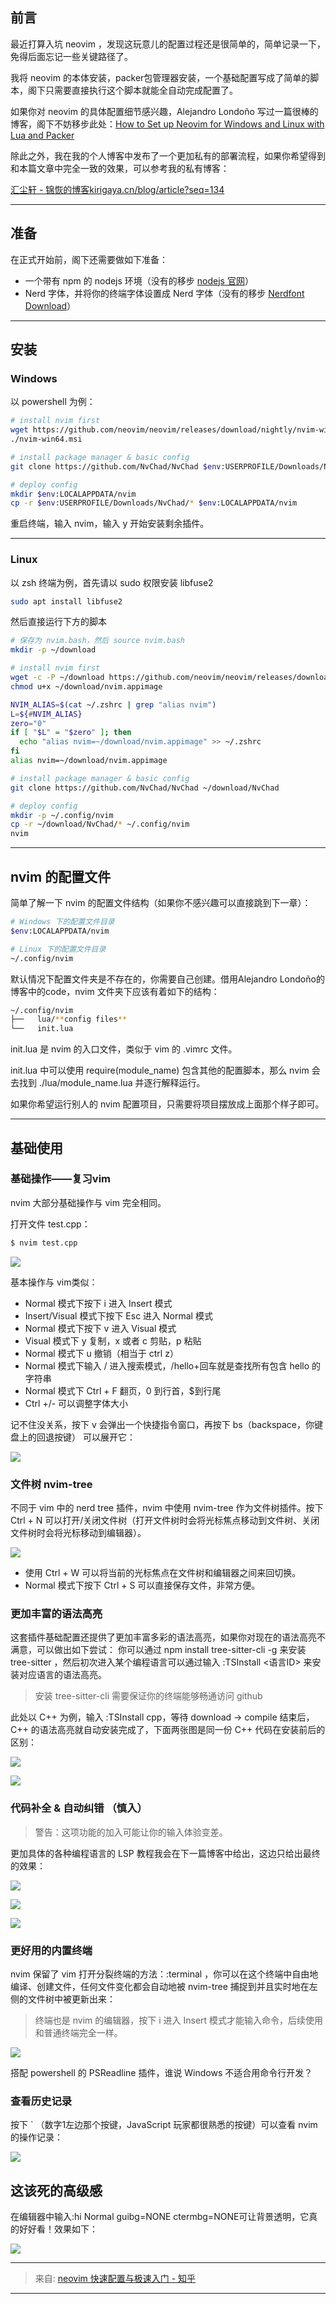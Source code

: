 ## 前言
最近打算入坑 neovim ，发现这玩意儿的配置过程还是很简单的，简单记录一下，免得后面忘记一些关键路径了。

我将 neovim 的本体安装，packer包管理器安装，一个基础配置写成了简单的脚本，阁下只需要直接执行这个脚本就能全自动完成配置了。

如果你对 neovim 的具体配置细节感兴趣，Alejandro Londoño 写过一篇很棒的博客，阁下不妨移步此处：[How to Set up Neovim for Windows and Linux with Lua and Packer](https://link.zhihu.com/?target=https%3A//dev.to/slydragonn/how-to-set-up-neovim-for-windows-and-linux-with-lua-and-packer-2391)

除此之外，我在我的个人博客中发布了一个更加私有的部署流程，如果你希望得到和本篇文章中完全一致的效果，可以参考我的私有博客：

[汇尘轩 - 锦恢的博客kirigaya.cn/blog/article?seq=134](https://link.zhihu.com/?target=https%3A//kirigaya.cn/blog/article%3Fseq%3D134)

---

## 准备
在正式开始前，阁下还需要做如下准备：

+ 一个带有 npm 的 nodejs 环境（没有的移步 [nodejs 官网](https://link.zhihu.com/?target=https%3A//nodejs.org/en/download)）
+ Nerd 字体，并将你的终端字体设置成 Nerd 字体（没有的移步 [Nerdfont Download](https://link.zhihu.com/?target=https%3A//www.nerdfonts.com/font-downloads)）

---

## 安装
### Windows
以 powershell 为例：

```bash
# install nvim first
wget https://github.com/neovim/neovim/releases/download/nightly/nvim-win64.msi -O nvim-win64.msi
./nvim-win64.msi

# install package manager & basic config
git clone https://github.com/NvChad/NvChad $env:USERPROFILE/Downloads/NvChad

# deploy config
mkdir $env:LOCALAPPDATA/nvim
cp -r $env:USERPROFILE/Downloads/NvChad/* $env:LOCALAPPDATA/nvim
```

重启终端，输入 nvim，输入 y 开始安装剩余插件。

---

### Linux
以 zsh 终端为例，首先请以 sudo 权限安装 libfuse2

```bash
sudo apt install libfuse2
```

然后直接运行下方的脚本

```bash
# 保存为 nvim.bash，然后 source nvim.bash
mkdir -p ~/download

# install nvim first
wget -c -P ~/download https://github.com/neovim/neovim/releases/download/nightly/nvim.appimage
chmod u+x ~/download/nvim.appimage

NVIM_ALIAS=$(cat ~/.zshrc | grep "alias nvim")
L=${#NVIM_ALIAS}
zero="0"
if [ "$L" = "$zero" ]; then
  echo "alias nvim=~/download/nvim.appimage" >> ~/.zshrc
fi
alias nvim=~/download/nvim.appimage

# install package manager & basic config
git clone https://github.com/NvChad/NvChad ~/download/NvChad

# deploy config
mkdir -p ~/.config/nvim
cp -r ~/download/NvChad/* ~/.config/nvim
nvim
```

---

## nvim 的配置文件
简单了解一下 nvim 的配置文件结构（如果你不感兴趣可以直接跳到下一章）：

```bash
# Windows 下的配置文件目录
$env:LOCALAPPDATA/nvim

# Linux 下的配置文件目录
~/.config/nvim
```

默认情况下配置文件夹是不存在的，你需要自己创建。借用Alejandro Londoño的博客中的code，nvim 文件夹下应该有着如下的结构：

```bash
~/.config/nvim
├──   lua/**config files**
└──   init.lua
```

init.lua 是 nvim 的入口文件，类似于 vim 的 .vimrc 文件。

init.lua 中可以使用 require(module_name) 包含其他的配置脚本，那么 nvim 会去找到 ./lua/module_name.lua 并逐行解释运行。

如果你希望运行别人的 nvim 配置项目，只需要将项目摆放成上面那个样子即可。

---

## 基础使用
### 基础操作——复习vim
nvim 大部分基础操作与 vim 完全相同。

打开文件 test.cpp：

```bash
$ nvim test.cpp
```

![](../images/6c4811ed68fa2b8b70714fdefdefbfde.png)

基本操作与 vim类似：

+ Normal 模式下按下 i 进入 Insert 模式
+ Insert/Visual 模式下按下 Esc 进入 Normal 模式
+ Normal 模式下按下 v 进入 Visual 模式
+ Visual 模式下 y 复制，x 或者 c 剪贴，p 粘贴
+ Normal 模式下 u 撤销（相当于 ctrl z）
+ Normal 模式下输入 / 进入搜索模式，/hello+回车就是查找所有包含 hello 的字符串
+ Normal 模式下 Ctrl + F 翻页，0 到行首，$到行尾
+ Ctrl +/- 可以调整字体大小

记不住没关系，按下 v 会弹出一个快捷指令窗口，再按下 bs（backspace，你键盘上的回退按键） 可以展开它：

![](../images/c6ce19d3ca6a9f9411277bd9e788a6c0.png)

### 文件树 nvim-tree
不同于 vim 中的 nerd tree 插件，nvim 中使用 nvim-tree 作为文件树插件。按下 Ctrl + N 可以打开/关闭文件树（打开文件树时会将光标焦点移动到文件树、关闭文件树时会将光标移动到编辑器）。

![](../images/36a1cb41c66dcd4547a87bc6052477f6.png)

+ 使用 Ctrl + W 可以将当前的光标焦点在文件树和编辑器之间来回切换。
+ Normal 模式下按下 Ctrl + S 可以直接保存文件，非常方便。

### 更加丰富的语法高亮
这套插件基础配置还提供了更加丰富多彩的语法高亮，如果你对现在的语法高亮不满意，可以做出如下尝试： 你可以通过 npm install tree-sitter-cli -g 来安装 tree-sitter ，然后初次进入某个编程语言可以通过输入 :TSInstall <语言ID> 来安装对应语言的语法高亮。

>  安装 tree-sitter-cli 需要保证你的终端能够畅通访问 github
>

此处以 C++ 为例，输入 :TSInstall cpp，等待 download -> compile 结束后，C++ 的语法高亮就自动安装完成了，下面两张图是同一份 C++ 代码在安装前后的区别：

![](../images/ed83b6ccf9f35f853f99715ecfc8839f.png)

![](../images/e54292926158e4d04d67672c290e51e0.png)

### 代码补全 & 自动纠错 （慎入）
>  警告：这项功能的加入可能让你的输入体验变差。
>

更加具体的各种编程语言的 LSP 教程我会在下一篇博客中给出，这边只给出最终的效果：

![](../images/b70b7c98b367e30559c429e18d4f4c0f.png)

![](../images/e2a927c78555f4de08aa0bbd4304462f.png)

![](../images/2b56d19f765984eeeafeecf557cbf1c0.png)

### 更好用的内置终端
nvim 保留了 vim 打开分裂终端的方法：<Esc>:terminal ，你可以在这个终端中自由地编译、创建文件，任何文件变化都会自动地被 nvim-tree 捕捉到并且实时地在左侧的文件树中被更新出来：

>  终端也是 nvim 的编辑器，按下 i 进入 Insert 模式才能输入命令，后续使用和普通终端完全一样。
>

![](../images/a542fc66dcd952332f1c013f568bd68a.png)

搭配 powershell 的 PSReadline 插件，谁说 Windows 不适合用命令行开发？

### 查看历史记录
按下 ` （数字1左边那个按键，JavaScript 玩家都很熟悉的按键）可以查看 nvim 的操作记录：

![](../images/c771c1b913aced60a412ef1374d458ca.png)

## 这该死的高级感
在编辑器中输入<ESC>:hi Normal guibg=NONE ctermbg=NONE可让背景透明，它真的好好看！效果如下：

![](../images/6481aeb6c27a653f59c41d6907c732b7.webp)

---

> 来自: [neovim 快速配置与极速入门 - 知乎](https://zhuanlan.zhihu.com/p/667799822)
>
>
>

---